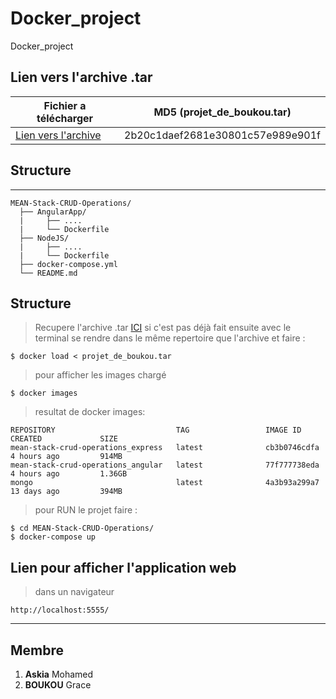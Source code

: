 # Docker_project
Docker_project

## Lien vers l'archive .tar

Fichier a télécharger | MD5 (projet_de_boukou.tar)
--- | ---
[Lien vers l'archive](https://drive.google.com/drive/folders/1PJY9gA63QCF0v1kdYFs9vX2_vzJbdH8v?usp=sharing) | 2b20c1daef2681e30801c57e989e901f

<!--[Lien vers l'archive](https://drive.google.com/drive/folders/1PJY9gA63QCF0v1kdYFs9vX2_vzJbdH8v?usp=sharing)-->

## Structure
---
```
MEAN-Stack-CRUD-Operations/
  ├── AngularApp/
  |     ├── ....
  |     └── Dockerfile
  ├── NodeJS/
  |     ├── ....
  |     └── Dockerfile
  ├── docker-compose.yml
  └── README.md
```

## Structure
> Recupere l'archive .tar [ICI](https://drive.google.com/drive/folders/1PJY9gA63QCF0v1kdYFs9vX2_vzJbdH8v?usp=sharing) si c'est pas déjà fait
> ensuite avec le terminal se rendre dans le même repertoire que l'archive et faire :
```
$ docker load < projet_de_boukou.tar
```
> pour afficher les images chargé
```
$ docker images
```
> resultat de docker images:
```
REPOSITORY                           TAG                 IMAGE ID            CREATED             SIZE
mean-stack-crud-operations_express   latest              cb3b0746cdfa        4 hours ago         914MB
mean-stack-crud-operations_angular   latest              77f777738eda        4 hours ago         1.36GB
mongo                                latest              4a3b93a299a7        13 days ago         394MB
```
> pour RUN le projet faire :
```
$ cd MEAN-Stack-CRUD-Operations/
$ docker-compose up
```

## Lien pour afficher l'application web
> dans un navigateur
```
http://localhost:5555/
```

---
## Membre 
1. **Askia** Mohamed
2. **BOUKOU** Grace
